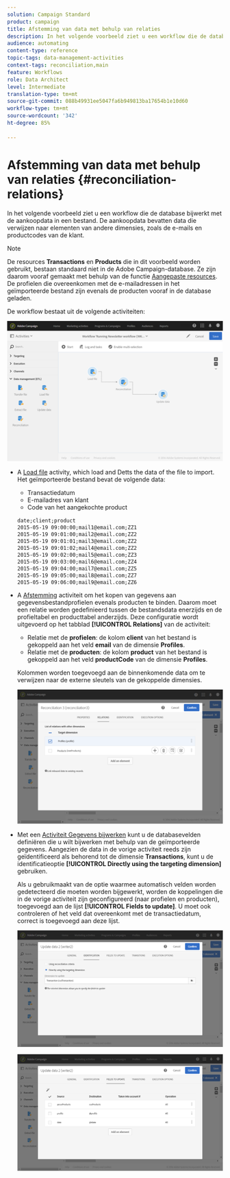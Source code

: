 ```yaml
---
solution: Campaign Standard
product: campaign
title: Afstemming van data met behulp van relaties
description: In het volgende voorbeeld ziet u een workflow die de database bijwerkt met de aankoopdata in een bestand.
audience: automating
content-type: reference
topic-tags: data-management-activities
context-tags: reconciliation,main
feature: Workflows
role: Data Architect
level: Intermediate
translation-type: tm+mt
source-git-commit: 088b49931ee5047fa6b949813ba17654b1e10d60
workflow-type: tm+mt
source-wordcount: '342'
ht-degree: 85%

---
```



# Afstemming van data met behulp van relaties {#reconciliation-relations}

In het volgende voorbeeld ziet u een workflow die de database bijwerkt met de aankoopdata in een bestand. De aankoopdata bevatten data die verwijzen naar elementen van andere dimensies, zoals de e-mails en productcodes van de klant.

>[!NOTE]
>
>De resources **Transactions** en **Products** die in dit voorbeeld worden gebruikt, bestaan standaard niet in de Adobe Campaign-database. Ze zijn daarom vooraf gemaakt met behulp van de functie [Aangepaste resources](../../developing/using/data-model-concepts.md). De profielen die overeenkomen met de e-mailadressen in het geïmporteerde bestand zijn evenals de producten vooraf in de database geladen.

De workflow bestaat uit de volgende activiteiten:

![](assets/reconciliation_example1.png)

* A [Load file](../../automating/using/load-file.md) activity, which load and Detts the data of the file to import. Het geïmporteerde bestand bevat de volgende data:

   * Transactiedatum
   * E-mailadres van klant
   * Code van het aangekochte product

   ```
   date;client;product
   2015-05-19 09:00:00;mail1@email.com;ZZ1
   2015-05-19 09:01:00;mail2@email.com;ZZ2
   2015-05-19 09:01:01;mail3@email.com;ZZ2
   2015-05-19 09:01:02;mail4@email.com;ZZ2
   2015-05-19 09:02:00;mail5@email.com;ZZ3
   2015-05-19 09:03:00;mail6@email.com;ZZ4
   2015-05-19 09:04:00;mail7@email.com;ZZ5
   2015-05-19 09:05:00;mail8@email.com;ZZ7
   2015-05-19 09:06:00;mail9@email.com;ZZ6
   ```

* A [Afstemming](../../automating/using/reconciliation.md) activiteit om het kopen van gegevens aan gegevensbestandprofielen evenals producten te binden. Daarom moet een relatie worden gedefinieerd tussen de bestandsdata enerzijds en de profieltabel en producttabel anderzijds. Deze configuratie wordt uitgevoerd op het tabblad **[!UICONTROL Relations]** van de activiteit:

   * Relatie met de **profielen**: de kolom **client** van het bestand is gekoppeld aan het veld **email** van de dimensie **Profiles**.
   * Relatie met de **producten**: de kolom **product** van het bestand is gekoppeld aan het veld **productCode** van de dimensie **Profiles**.

   Kolommen worden toegevoegd aan de binnenkomende data om te verwijzen naar de externe sleutels van de gekoppelde dimensies.

   ![](assets/reconciliation_example3.png)

* Met een [Activiteit Gegevens bijwerken](../../automating/using/update-data.md) kunt u de databasevelden definiëren die u wilt bijwerken met behulp van de geïmporteerde gegevens. Aangezien de data in de vorige activiteit reeds zijn geïdentificeerd als behorend tot de dimensie **Transactions**, kunt u de identificatieoptie **[!UICONTROL Directly using the targeting dimension]** gebruiken.

   Als u gebruikmaakt van de optie waarmee automatisch velden worden gedetecteerd die moeten worden bijgewerkt, worden de koppelingen die in de vorige activiteit zijn geconfigureerd (naar profielen en producten), toegevoegd aan de lijst **[!UICONTROL Fields to update]**. U moet ook controleren of het veld dat overeenkomt met de transactiedatum, correct is toegevoegd aan deze lijst.

   ![](assets/reconciliation_example5.png)

   ![](assets/reconciliation_example4.png)

